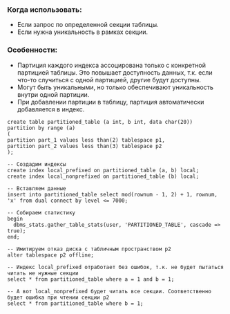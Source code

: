 ### Когда использовать:
  - Если запрос по определенной секции таблицы.
  - Если нужна уникальность в рамках секции.

### Особенности:
  - Партиция каждого индекса ассоцирована только с конкретной партицией таблицы. Это повышает доступность данных, т.к. если что-то случиться с одной партицией, другие будут доступны.
  - Могут быть уникальными, но только обеспечивают уникальность внутри одной партиции.
  - При добавлении партиции в таблицу, партиция автоматически добавляется в индекс.

````
create table partitioned_table (a int, b int, data char(20))
partition by range (a) 
(
partition part_1 values less than(2) tablespace p1,
partition part_2 values less than(3) tablespace p2
);

-- Создадим индексы
create index local_prefixed on partitioned_table (a, b) local;
create index local_nonprefixed on partitioned_table (b) local;

-- Вставляем данные
insert into partitioned_table select mod(rownum - 1, 2) + 1, rownum, 'x' from dual connect by level <= 7000;

-- Собираем статистику
begin
  dbms_stats.gather_table_stats(user, 'PARTITIONED_TABLE', cascade => true);
end;

-- Имитируем отказ диска с табличным пространством p2
alter tablespace p2 offline;

-- Индекс local_prefixed отработает без ошибок, т.к. не будет пытаться читать не нужные секции
select * from partitioned_table where a = 1 and b = 1;

-- А вот local_nonprefixed будет читать все секции. Соответственно будет ошибка при чтении секции p2
select * from partitioned_table where b = 1;
````